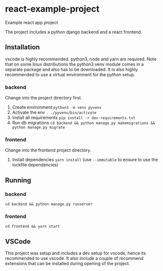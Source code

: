 # react-example-project
Example react app project

The project includes a python django backend and a react frontend.

## Installation

vscode is highly recommended. python3, node and yarn are required. Note that on some linux distributions the python3 venv module comes in a separate package and also has to be downloaded. It is also highly recommended to use a virtual environment for the python setup.

### backend

Change into the project directory first.

1. Create environment `python3 -m venv pyvenv`
2. Activate the env `. ./pyvenv/bin/activate`
3. Install all requirements `pip install -r dev-requirements.txt`
4. Run db migrations `cd backend && python manage.py makemigrations && python manage.py migrate`

### frontend

Change into the frontend project directory.

1. Install dependencies `yarn install` (use `--immutable` to ensure to use the lockfile dependencies)

## Running

### backend

`cd backend && python manage.py runserver`

### frontend

`cd frontend && yarn start`

## VSCode

This project was setup and includes a dev setup for vscode, hence its recommended to use vscode. It also include a couple of recommend extensions that can be installed during opening of the project.
